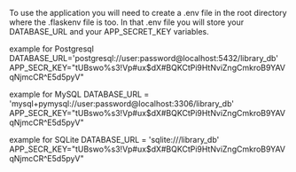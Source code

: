 To use the application you will need to create a .env file in the root directory where the .flaskenv file is too. In that .env file you will store your DATABASE_URL and your APP_SECRET_KEY variables.

example for Postgresql
DATABASE_URL='postgresql://user:password@localhost:5432/library_db'
APP_SECR_KEY="tUBswo%s3!Vp#ux$dX#BQKCtPi9HtNviZngCmkroB9YAVqNjmcCR^E5d5pyV"

example for MySQL
DATABASE_URL = 'mysql+pymysql://user:password@localhost:3306/library_db'
APP_SECR_KEY="tUBswo%s3!Vp#ux$dX#BQKCtPi9HtNviZngCmkroB9YAVqNjmcCR^E5d5pyV"

example for SQLite
DATABASE_URL = 'sqlite:///library_db'
APP_SECR_KEY="tUBswo%s3!Vp#ux$dX#BQKCtPi9HtNviZngCmkroB9YAVqNjmcCR^E5d5pyV"
